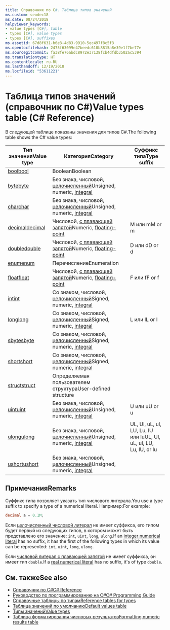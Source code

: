 ```yaml
---
title: Справочник по C#. Таблица типов значений
ms.custom: seodec18
ms.date: 08/24/2018
helpviewer_keywords:
- value types [C#], table
- types [C#], value types
- types [C#], suffixes
ms.assetid: 67d8f631-b6e3-4d83-9910-5ec497f8c5f3
ms.openlocfilehash: 2475f63099e47beedc610b8815a8e39e1f7be77e
ms.sourcegitcommit: fa38fe76abdc8972e37138fcb4dfdb3502ac5394
ms.translationtype: HT
ms.contentlocale: ru-RU
ms.lasthandoff: 12/19/2018
ms.locfileid: "53611221"
---
```

# <a name="value-types-table-c-reference"></a><span data-ttu-id="a7cd4-102">Таблица типов значений (справочник по C#)</span><span class="sxs-lookup"><span data-stu-id="a7cd4-102">Value types table (C# Reference)</span></span>

<span data-ttu-id="a7cd4-103">В следующей таблице показаны значения для типов C#.</span><span class="sxs-lookup"><span data-stu-id="a7cd4-103">The following table shows the C# value types:</span></span>

|<span data-ttu-id="a7cd4-104">Тип значения</span><span class="sxs-lookup"><span data-stu-id="a7cd4-104">Value type</span></span>|<span data-ttu-id="a7cd4-105">Категория</span><span class="sxs-lookup"><span data-stu-id="a7cd4-105">Category</span></span>|<span data-ttu-id="a7cd4-106">Суффикс типа</span><span class="sxs-lookup"><span data-stu-id="a7cd4-106">Type suffix</span></span>|
|----------------|--------------|-----------------|
|[<span data-ttu-id="a7cd4-107">bool</span><span class="sxs-lookup"><span data-stu-id="a7cd4-107">bool</span></span>](bool.md)|<span data-ttu-id="a7cd4-108">Boolean</span><span class="sxs-lookup"><span data-stu-id="a7cd4-108">Boolean</span></span>||
|[<span data-ttu-id="a7cd4-109">byte</span><span class="sxs-lookup"><span data-stu-id="a7cd4-109">byte</span></span>](byte.md)|<span data-ttu-id="a7cd4-110">Без знака, числовой, [целочисленный](integral-types-table.md)</span><span class="sxs-lookup"><span data-stu-id="a7cd4-110">Unsigned, numeric, [integral](integral-types-table.md)</span></span>||
|[<span data-ttu-id="a7cd4-111">char</span><span class="sxs-lookup"><span data-stu-id="a7cd4-111">char</span></span>](char.md)|<span data-ttu-id="a7cd4-112">Без знака, числовой, [целочисленный](integral-types-table.md)</span><span class="sxs-lookup"><span data-stu-id="a7cd4-112">Unsigned, numeric, [integral](integral-types-table.md)</span></span>||
|[<span data-ttu-id="a7cd4-113">decimal</span><span class="sxs-lookup"><span data-stu-id="a7cd4-113">decimal</span></span>](decimal.md)|<span data-ttu-id="a7cd4-114">Числовой, [с плавающей запятой](floating-point-types-table.md)</span><span class="sxs-lookup"><span data-stu-id="a7cd4-114">Numeric, [floating-point](floating-point-types-table.md)</span></span>|<span data-ttu-id="a7cd4-115">M или m</span><span class="sxs-lookup"><span data-stu-id="a7cd4-115">M or m</span></span>|
|[<span data-ttu-id="a7cd4-116">double</span><span class="sxs-lookup"><span data-stu-id="a7cd4-116">double</span></span>](double.md)|<span data-ttu-id="a7cd4-117">Числовой, [с плавающей запятой](floating-point-types-table.md)</span><span class="sxs-lookup"><span data-stu-id="a7cd4-117">Numeric, [floating-point](floating-point-types-table.md)</span></span>|<span data-ttu-id="a7cd4-118">D или d</span><span class="sxs-lookup"><span data-stu-id="a7cd4-118">D or d</span></span>|
|[<span data-ttu-id="a7cd4-119">enum</span><span class="sxs-lookup"><span data-stu-id="a7cd4-119">enum</span></span>](enum.md)|<span data-ttu-id="a7cd4-120">Перечисление</span><span class="sxs-lookup"><span data-stu-id="a7cd4-120">Enumeration</span></span>||
|[<span data-ttu-id="a7cd4-121">float</span><span class="sxs-lookup"><span data-stu-id="a7cd4-121">float</span></span>](float.md)|<span data-ttu-id="a7cd4-122">Числовой, [с плавающей запятой](floating-point-types-table.md)</span><span class="sxs-lookup"><span data-stu-id="a7cd4-122">Numeric, [floating-point](floating-point-types-table.md)</span></span>|<span data-ttu-id="a7cd4-123">F или f</span><span class="sxs-lookup"><span data-stu-id="a7cd4-123">F or f</span></span>|
|[<span data-ttu-id="a7cd4-124">int</span><span class="sxs-lookup"><span data-stu-id="a7cd4-124">int</span></span>](int.md)|<span data-ttu-id="a7cd4-125">Со знаком, числовой, [целочисленный](integral-types-table.md)</span><span class="sxs-lookup"><span data-stu-id="a7cd4-125">Signed, numeric, [integral](integral-types-table.md)</span></span>||
|[<span data-ttu-id="a7cd4-126">long</span><span class="sxs-lookup"><span data-stu-id="a7cd4-126">long</span></span>](long.md)|<span data-ttu-id="a7cd4-127">Со знаком, числовой, [целочисленный](integral-types-table.md)</span><span class="sxs-lookup"><span data-stu-id="a7cd4-127">Signed, numeric, [integral](integral-types-table.md)</span></span>|<span data-ttu-id="a7cd4-128">L или l</span><span class="sxs-lookup"><span data-stu-id="a7cd4-128">L or l</span></span>|
|[<span data-ttu-id="a7cd4-129">sbyte</span><span class="sxs-lookup"><span data-stu-id="a7cd4-129">sbyte</span></span>](sbyte.md)|<span data-ttu-id="a7cd4-130">Со знаком, числовой, [целочисленный](integral-types-table.md)</span><span class="sxs-lookup"><span data-stu-id="a7cd4-130">Signed, numeric, [integral](integral-types-table.md)</span></span>||
|[<span data-ttu-id="a7cd4-131">short</span><span class="sxs-lookup"><span data-stu-id="a7cd4-131">short</span></span>](short.md)|<span data-ttu-id="a7cd4-132">Со знаком, числовой, [целочисленный](integral-types-table.md)</span><span class="sxs-lookup"><span data-stu-id="a7cd4-132">Signed, numeric, [integral](integral-types-table.md)</span></span>||
|[<span data-ttu-id="a7cd4-133">struct</span><span class="sxs-lookup"><span data-stu-id="a7cd4-133">struct</span></span>](struct.md)|<span data-ttu-id="a7cd4-134">Определяемая пользователем структура</span><span class="sxs-lookup"><span data-stu-id="a7cd4-134">User-defined structure</span></span>||
|[<span data-ttu-id="a7cd4-135">uint</span><span class="sxs-lookup"><span data-stu-id="a7cd4-135">uint</span></span>](uint.md)|<span data-ttu-id="a7cd4-136">Без знака, числовой, [целочисленный](integral-types-table.md)</span><span class="sxs-lookup"><span data-stu-id="a7cd4-136">Unsigned, numeric, [integral](integral-types-table.md)</span></span>|<span data-ttu-id="a7cd4-137">U или u</span><span class="sxs-lookup"><span data-stu-id="a7cd4-137">U or u</span></span>|
|[<span data-ttu-id="a7cd4-138">ulong</span><span class="sxs-lookup"><span data-stu-id="a7cd4-138">ulong</span></span>](ulong.md)|<span data-ttu-id="a7cd4-139">Без знака, числовой, [целочисленный](integral-types-table.md)</span><span class="sxs-lookup"><span data-stu-id="a7cd4-139">Unsigned, numeric, [integral](integral-types-table.md)</span></span>|<span data-ttu-id="a7cd4-140">UL, Ul, uL, ul, LU, Lu, lU или lu</span><span class="sxs-lookup"><span data-stu-id="a7cd4-140">UL, Ul, uL, ul, LU, Lu, lU, or lu</span></span>|
|[<span data-ttu-id="a7cd4-141">ushort</span><span class="sxs-lookup"><span data-stu-id="a7cd4-141">ushort</span></span>](ushort.md)|<span data-ttu-id="a7cd4-142">Без знака, числовой, [целочисленный](integral-types-table.md)</span><span class="sxs-lookup"><span data-stu-id="a7cd4-142">Unsigned, numeric, [integral](integral-types-table.md)</span></span>||

## <a name="remarks"></a><span data-ttu-id="a7cd4-143">Примечания</span><span class="sxs-lookup"><span data-stu-id="a7cd4-143">Remarks</span></span>

<span data-ttu-id="a7cd4-144">Суффикс типа позволяет указать тип числового литерала.</span><span class="sxs-lookup"><span data-stu-id="a7cd4-144">You use a type suffix to specify a type of a numerical literal.</span></span> <span data-ttu-id="a7cd4-145">Например:</span><span class="sxs-lookup"><span data-stu-id="a7cd4-145">For example:</span></span>

```csharp
decimal a = 0.1M;
```

<span data-ttu-id="a7cd4-146">Если [целочисленный числовой литерал](~/_csharplang/spec/lexical-structure.md#integer-literals) не имеет суффикса, его типом будет первый из следующих типов, в котором может быть представлено его значение: `int`, `uint`, `long`, `ulong`.</span><span class="sxs-lookup"><span data-stu-id="a7cd4-146">If an [integer numerical literal](~/_csharplang/spec/lexical-structure.md#integer-literals) has no suffix, it has the first of the following types in which its value can be represented: `int`, `uint`, `long`, `ulong`.</span></span>

<span data-ttu-id="a7cd4-147">Если [числовой литерал с плавающей запятой](~/_csharplang/spec/lexical-structure.md#real-literals) не имеет суффикса, он имеет тип `double`.</span><span class="sxs-lookup"><span data-stu-id="a7cd4-147">If a [real numerical literal](~/_csharplang/spec/lexical-structure.md#real-literals) has no suffix, it's of type `double`.</span></span>

## <a name="see-also"></a><span data-ttu-id="a7cd4-148">См. также</span><span class="sxs-lookup"><span data-stu-id="a7cd4-148">See also</span></span>

- [<span data-ttu-id="a7cd4-149">Справочник по C#</span><span class="sxs-lookup"><span data-stu-id="a7cd4-149">C# Reference</span></span>](../index.md)
- [<span data-ttu-id="a7cd4-150">Руководство по программированию на C#</span><span class="sxs-lookup"><span data-stu-id="a7cd4-150">C# Programming Guide</span></span>](../../programming-guide/index.md)
- [<span data-ttu-id="a7cd4-151">Справочные таблицы по типам</span><span class="sxs-lookup"><span data-stu-id="a7cd4-151">Reference tables for types</span></span>](reference-tables-for-types.md)
- [<span data-ttu-id="a7cd4-152">Таблица значений по умолчанию</span><span class="sxs-lookup"><span data-stu-id="a7cd4-152">Default values table</span></span>](default-values-table.md)
- [<span data-ttu-id="a7cd4-153">Типы значений</span><span class="sxs-lookup"><span data-stu-id="a7cd4-153">Value types</span></span>](value-types.md)
- [<span data-ttu-id="a7cd4-154">Таблица форматирования числовых результатов</span><span class="sxs-lookup"><span data-stu-id="a7cd4-154">Formatting numeric results table</span></span>](formatting-numeric-results-table.md)